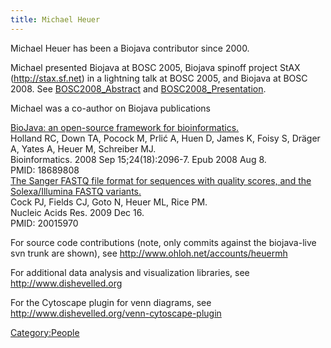 ```yaml
---
title: Michael Heuer
---
```


Michael Heuer has been a Biojava contributor since 2000.

Michael presented Biojava at BOSC 2005, Biojava spinoff project StAX
(http://stax.sf.net) in a lightning talk at BOSC 2005, and Biojava at
BOSC 2008. See [BOSC2008\_Abstract](BOSC2008_Abstract "wikilink") and
[BOSC2008\_Presentation](BOSC2008_Presentation "wikilink").

Michael was a co-author on Biojava publications

[BioJava: an open-source framework for
bioinformatics.](http://www.ncbi.nlm.nih.gov/pubmed/18689808)  
Holland RC, Down TA, Pocock M, Prlić A, Huen D, James K, Foisy S, Dräger
A, Yates A, Heuer M, Schreiber MJ.  
Bioinformatics. 2008 Sep 15;24(18):2096-7. Epub 2008 Aug 8.  
PMID: 18689808  
 [The Sanger FASTQ file format for sequences with quality scores, and
the Solexa/Illumina FASTQ
variants.](http://www.ncbi.nlm.nih.gov/pubmed/20015970)  
Cock PJ, Fields CJ, Goto N, Heuer ML, Rice PM.  
Nucleic Acids Res. 2009 Dec 16.  
PMID: 20015970  

For source code contributions (note, only commits against the
biojava-live svn trunk are shown), see
<http://www.ohloh.net/accounts/heuermh>

For additional data analysis and visualization libraries, see
<http://www.dishevelled.org>

For the Cytoscape plugin for venn diagrams, see
<http://www.dishevelled.org/venn-cytoscape-plugin>

<Category:People>
